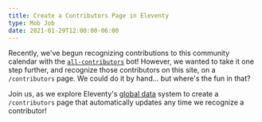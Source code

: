 ```yaml
---
title: Create a Contributors Page in Eleventy
type: Mob Job
date: 2021-01-29T12:00:00-06:00
---
```


Recently, we've begun recognizing contributions to this community calendar with the [`all-contributors`](https://allcontributors.org/) bot! However, we wanted to take it one step further, and recognize those contributors on this site, on a `/contributors` page. We could do it by hand… but where's the fun in that?

Join us, as we explore Eleventy's [global data](https://www.11ty.dev/docs/data-global/) system to create a `/contributors` page that automatically updates any time we recognize a contributor!
